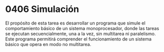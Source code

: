 # 0406 Simulación
El propósito de esta tarea es desarrollar un programa que simule el comportamiento básico de un sistema monoprocesador, donde las tareas se ejecutan secuencialmente, una a la vez, sin multitarea ni paralelismo. Este programa permitirá comprender el funcionamiento de un sistema básico que opera en modo no multitarea.
